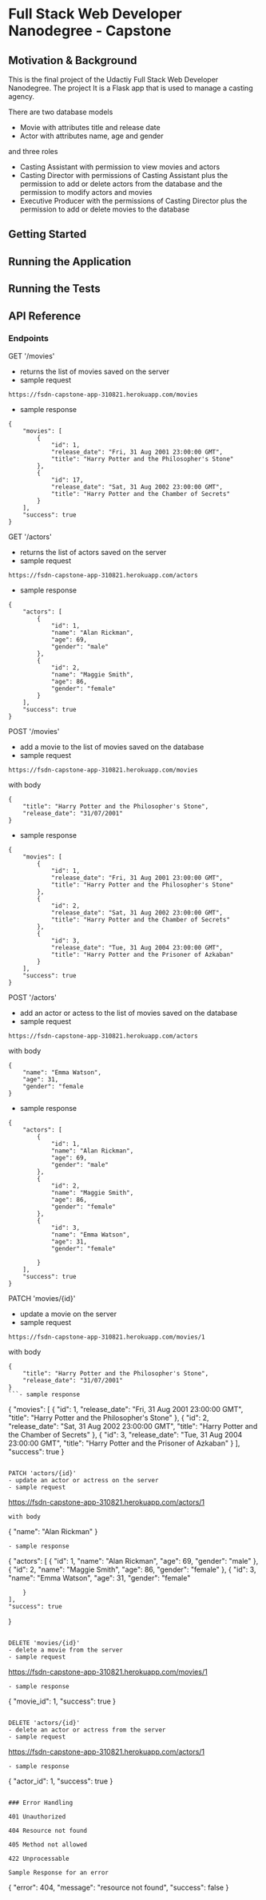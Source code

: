 # Full Stack Web Developer Nanodegree - Capstone

## Motivation & Background

This is the final project of the Udactiy Full Stack Web Developer Nanodegree. 
The project It is a Flask app that is used to manage a casting agency.

There are two database models

- Movie with attributes title and release date
- Actor with attributes name, age and gender

and three roles 

- Casting Assistant with permission to view movies and actors
- Casting Director with permissions of Casting Assistant plus the permission to add or delete actors from the database and the permission to modify actors and movies
- Executive Producer with the permissions of Casting Director plus the permission to add or delete movies to the database

## Getting Started

## Running the Application

## Running the Tests

## API Reference

### Endpoints

GET '/movies'

- returns the list of movies saved on the server
- sample request
```
https://fsdn-capstone-app-310821.herokuapp.com/movies
```
- sample response 
```
{
    "movies": [
        {
            "id": 1,
            "release_date": "Fri, 31 Aug 2001 23:00:00 GMT",
            "title": "Harry Potter and the Philosopher's Stone"
        },
        {
            "id": 17,
            "release_date": "Sat, 31 Aug 2002 23:00:00 GMT",
            "title": "Harry Potter and the Chamber of Secrets"
        }
    ],
    "success": true
}
```

GET '/actors'
- returns the list of actors saved on the server
- sample request
```
https://fsdn-capstone-app-310821.herokuapp.com/actors
```
- sample response
```
{
    "actors": [
        {
            "id": 1,
            "name": "Alan Rickman",
            "age": 69,
            "gender": "male"
        },
        {
            "id": 2,
            "name": "Maggie Smith",
            "age": 86,
            "gender": "female"
        }
    ],
    "success": true
}
```

POST '/movies'
- add a movie to the list of movies saved on the database
- sample request
```
https://fsdn-capstone-app-310821.herokuapp.com/movies
```
with body
```
{
    "title": "Harry Potter and the Philosopher's Stone",
    "release_date": "31/07/2001"
}
```
- sample response
```
{
    "movies": [
        {
            "id": 1,
            "release_date": "Fri, 31 Aug 2001 23:00:00 GMT",
            "title": "Harry Potter and the Philosopher's Stone"
        },
        {
            "id": 2,
            "release_date": "Sat, 31 Aug 2002 23:00:00 GMT",
            "title": "Harry Potter and the Chamber of Secrets"
        },
        {
            "id": 3,
            "release_date": "Tue, 31 Aug 2004 23:00:00 GMT",
            "title": "Harry Potter and the Prisoner of Azkaban"
        }
    ],
    "success": true
}
```

POST '/actors'
- add an actor or actess to the list of movies saved on the database
- sample request
```
https://fsdn-capstone-app-310821.herokuapp.com/actors
```
with body
```
{
    "name": "Emma Watson",
    "age": 31,
    "gender": "female
}
```
- sample response
```
{
    "actors": [
        {
            "id": 1,
            "name": "Alan Rickman",
            "age": 69,
            "gender": "male"
        },
        {
            "id": 2,
            "name": "Maggie Smith",
            "age": 86,
            "gender": "female"
        },
        { 
            "id": 3,
            "name": "Emma Watson",
            "age": 31,
            "gender": "female"

        }
    ],
    "success": true
}
```

PATCH 'movies/{id}'
- update a movie on the server
- sample request
```
https://fsdn-capstone-app-310821.herokuapp.com/movies/1
```
with body
```
{
    "title": "Harry Potter and the Philosopher's Stone",
    "release_date": "31/07/2001"
}
```- sample response
```
{
    "movies": [
        {
            "id": 1,
            "release_date": "Fri, 31 Aug 2001 23:00:00 GMT",
            "title": "Harry Potter and the Philosopher's Stone"
        },
        {
            "id": 2,
            "release_date": "Sat, 31 Aug 2002 23:00:00 GMT",
            "title": "Harry Potter and the Chamber of Secrets"
        },
        {
            "id": 3,
            "release_date": "Tue, 31 Aug 2004 23:00:00 GMT",
            "title": "Harry Potter and the Prisoner of Azkaban"
        }
    ],
    "success": true
}
```

PATCH 'actors/{id}'
- update an actor or actress on the server
- sample request
```
https://fsdn-capstone-app-310821.herokuapp.com/actors/1
```
with body
```
{
    "name": "Alan Rickman"
}
```
- sample response
```
{
    "actors": [
        {
            "id": 1,
            "name": "Alan Rickman",
            "age": 69,
            "gender": "male"
        },
        {
            "id": 2,
            "name": "Maggie Smith",
            "age": 86,
            "gender": "female"
        },
        { 
            "id": 3,
            "name": "Emma Watson",
            "age": 31,
            "gender": "female"

        }
    ],
    "success": true
}
```

DELETE 'movies/{id}'
- delete a movie from the server
- sample request
```
https://fsdn-capstone-app-310821.herokuapp.com/movies/1
```
- sample response
```
{
    "movie_id": 1,
    "success": true
}
```

DELETE 'actors/{id}'
- delete an actor or actress from the server
- sample request
```
https://fsdn-capstone-app-310821.herokuapp.com/actors/1
```
- sample response
```
{
    "actor_id": 1,
    "success": true
}
```

### Error Handling

401 Unauthorized

404 Resource not found

405 Method not allowed

422 Unprocessable

Sample Response for an error
```
{
    "error": 404,
    "message": "resource not found",
    "success": false
}
```

